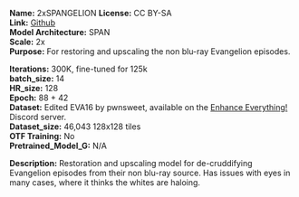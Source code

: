 **Name:** 2xSPANGELION
**License:** CC BY-SA  
**Link:** [Github](https://github.com/terrainer/AI-Upscaling-Models/tree/main/2xSPANGELION)  
**Model Architecture:** SPAN   
**Scale:** 2x  
**Purpose:** For restoring and upscaling the non blu-ray Evangelion episodes.  

**Iterations:** 300K, fine-tuned for 125k  
**batch_size:** 14  
**HR_size:** 128  
**Epoch:** 88 + 42  
**Dataset:** Edited EVA16 by pwnsweet, available on the [Enhance Everything!](https://discord.gg/zakpaA3P) Discord server.    
**Dataset_size:** 46,043 128x128 tiles  
**OTF Training:** No  
**Pretrained_Model_G:** N/A  

**Description:** Restoration and upscaling model for de-cruddifying Evangelion episodes from their non blu-ray source. Has issues with eyes in many cases, where it thinks the whites are haloing.  
